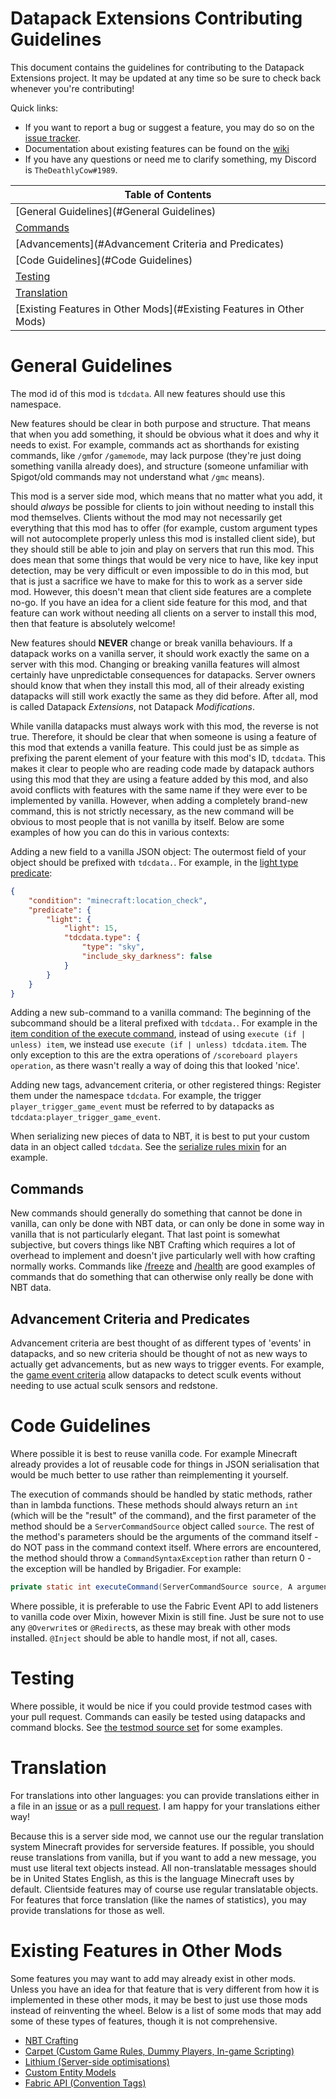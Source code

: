 # Datapack Extensions Contributing Guidelines

This document contains the guidelines for contributing to the Datapack Extensions project. It may be updated at any time so be sure to check back whenever you're contributing! 

Quick links:

* If you want to report a bug or suggest a feature, you may do so on
  the [issue tracker](https://github.com/TheDeathlyCow/tdc-data/issues).
* Documentation about existing features can be found on the [wiki](https://github.com/TheDeathlyCow/tdc-data/wiki)
* If you have any questions or need me to clarify something, my Discord is `TheDeathlyCow#1989`.

| Table of Contents                                                   |
|---------------------------------------------------------------------|
| [General Guidelines](#General Guidelines)                           |
| [Commands](#Commands)                                               |
| [Advancements](#Advancement Criteria and Predicates)                |
| [Code Guidelines](#Code Guidelines)                                 |
| [Testing](#Testing)                                                 |
| [Translation](#Translation)                                         |
| [Existing Features in Other Mods](#Existing Features in Other Mods) | 


# General Guidelines

The mod id of this mod is `tdcdata`. All new features should use this namespace.

New features should be clear in both purpose and structure. That means that when you add something, it should be obvious what it does and why it needs to exist. For example, commands act as shorthands for existing commands, like `/gm`for `/gamemode`, may lack purpose (they're just doing something vanilla already does), and structure (someone unfamiliar with Spigot/old commands may not understand what `/gmc` means).

This mod is a server side mod, which means that no matter what you add, it should *always* be possible for clients to join without needing to install this mod themselves. Clients without the mod may not necessarily get everything that this mod has to offer (for example, custom argument types will not autocomplete properly unless this mod is installed client side), but they should still be able to join and play on servers that run this mod. This does mean that some things that would be very nice to have, like key input detection, may be very difficult or even impossible to do in this mod, but that is just a sacrifice we have to make for this to work as a server side mod. However, this doesn't mean that client side features are a complete no-go. If you have an idea for a client side feature for this mod, and that feature can work without needing all clients on a server to install this mod, then that feature is absolutely welcome!

New features should **NEVER** change or break vanilla behaviours. If a datapack works on a vanilla server, it should work exactly the same on a server with this mod. Changing or breaking vanilla features will almost certainly have unpredictable consequences for datapacks. Server owners should know that when they install this mod, all of their already existing datapacks will still work exactly the same as they did before. After all, mod is called Datapack *Extensions*, not Datapack *Modifications*.

While vanilla datapacks must always work with this mod, the reverse is not true. Therefore, it should be clear that when someone is using a feature of this mod that extends a vanilla feature. This could just be as simple as prefixing the parent element of your feature with this mod's ID, `tdcdata`. This makes it clear to people who are reading code made by datapack authors using this mod that they are using a feature added by this mod, and also avoid conflicts with features with the same name if they were ever to be implemented by vanilla. However, when adding a completely brand-new command, this is not strictly necessary, as the new command will be obvious to most people that is not vanilla by itself. Below are some examples of how you can do this in various contexts:

Adding a new field to a vanilla JSON object: The outermost field of your object should be prefixed with `tdcdata.`. For example, in the [light type predicate](https://github.com/TheDeathlyCow/tdc-data/wiki/Light-Type-Predicate):

```json
{
    "condition": "minecraft:location_check",
    "predicate": {
        "light": {
            "light": 15,
            "tdcdata.type": {
                "type": "sky",
                "include_sky_darkness": false
            }
        }
    }
}
```

Adding a new sub-command to a vanilla command: The beginning of the subcommand should be a literal prefixed with `tdcdata.`. For example in the [item condition of the execute command](https://github.com/TheDeathlyCow/tdc-data/wiki/Execute-Additions#execute-if-item), instead of using ```execute (if | unless) item```, we instead use ```execute (if | unless) tdcdata.item```. The only exception to this are the extra operations of `/scoreboard players operation`, as there wasn't really a way of doing this that looked 'nice'.

Adding new tags, advancement criteria, or other registered things: Register them under the namespace `tdcdata`. For example, the trigger `player_trigger_game_event` must be referred to by datapacks as `tdcdata:player_trigger_game_event`.

When serializing new pieces of data to NBT, it is best to put your custom data in an object called `tdcdata`. See the [serialize rules mixin](./src/main/java/com/github/thedeathlycow/tdcdata/mixin/scoreboard/teamrules/SerializeRulesMixin.java) for an example.

## Commands

New commands should generally do something that cannot be done in vanilla, can only be done with NBT data, or can only be done in some way in vanilla that is not particularly elegant. That last point is somewhat subjective, but covers things like NBT Crafting which requires a lot of overhead to implement and doesn't jive particularly well with how crafting normally works. Commands like [/freeze](https://github.com/TheDeathlyCow/tdc-data/wiki/Freeze-Command) and [/health](https://github.com/TheDeathlyCow/tdc-data/wiki/Health-Command) are good examples of commands that do something that can otherwise only really be done with NBT data.

## Advancement Criteria and Predicates

Advancement criteria are best thought of as different types of 'events' in datapacks, and so new criteria should be thought of not as new ways to actually get advancements, but as new ways to trigger events. For example, the [game event criteria]() allow datapacks to detect sculk events without needing to use actual sculk sensors and redstone.

# Code Guidelines

Where possible it is best to reuse vanilla code. For example Minecraft already provides a lot of reusable code for things in JSON serialisation that would be much better to use rather than reimplementing it yourself.

The execution of commands should be handled by static methods, rather than in lambda functions. These methods should always return an `int` (which will be the "result" of the command), and the first parameter of the method should be a `ServerCommandSource` object called `source`. The rest of the method's parameters should be the arguments of the command itself - do NOT pass in the command context itself. Where errors are encountered, the method should throw a `CommandSyntaxException` rather than return 0 - the exception will be handled by Brigadier. For example:

```java
private static int executeCommand(ServerCommandSource source, A argument1, B argument2, ...) throws CommandSyntaxException
```

Where possible, it is preferable to use the Fabric Event API to add listeners to vanilla code over Mixin, however Mixin is still fine. Just be sure not to use any `@Overwrite`s or `@Redirect`s, as these may break with other mods installed. `@Inject` should be able to handle most, if not all, cases.

# Testing

Where possible, it would be nice if you could provide testmod cases with your pull request. Commands can easily be tested using datapacks and command blocks. See [the testmod source set](./src/testmod/) for some examples.

# Translation

For translations into other languages: you can provide translations either in a file in an [issue](https://github.com/TheDeathlyCow/tdc-data/issues) or as a [pull request](https://github.com/TheDeathlyCow/tdc-data/pulls). I am happy for your translations either way!

Because this is a server side mod, we cannot use our the regular translation system Minecraft provides for serverside features. If possible, you should reuse translations from vanilla, but if you want to add a new message, you must use literal text objects instead. All non-translatable messages should be in United States English, as this is the language Minecraft uses by default. Clientside features may of course use regular translatable objects. For features that force translation (like the names of statistics), you may provide translations for those as well.

# Existing Features in Other Mods

Some features you may want to add may already exist in other mods. Unless you have an idea for that feature that is very different from how it is implemented in these other mods, it may be best to just use those mods instead of reinventing the wheel. Below is a list of some mods that may add some of these types of features, though it is not comprehensive.

* [NBT Crafting](https://github.com/Siphalor/nbt-crafting)
* [Carpet (Custom Game Rules, Dummy Players, In-game Scripting)](https://github.com/gnembon/fabric-carpet)
* [Lithium (Server-side optimisations)](https://github.com/CaffeineMC/lithium-fabric)
* [Custom Entity Models](https://github.com/dorianpb/cem)
* [Fabric API (Convention Tags)](https://github.com/FabricMC/fabric/tree/1.19/fabric-convention-tags-v1)

